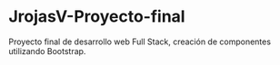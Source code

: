 # JrojasV-Proyecto-final
Proyecto final de desarrollo web Full Stack, creación de componentes utilizando Bootstrap.
